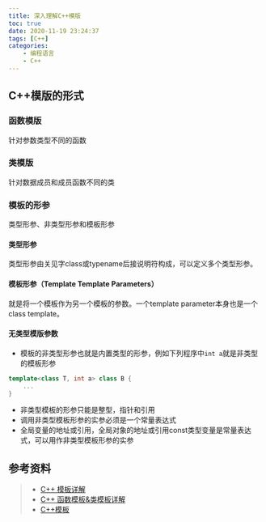 ```yaml
---
title: 深入理解C++模版
toc: true
date: 2020-11-19 23:24:37
tags: [C++]
categories:
    - 编程语言
    - C++
---
```


## C++模版的形式

### 函数模版

针对参数类型不同的函数

### 类模版

针对数据成员和成员函数不同的类

### 模板的形参

类型形参、非类型形参和模板形参

#### 类型形参

类型形参由关见字class或typename后接说明符构成，可以定义多个类型形参。

#### 模板形参（Template Template Parameters）

就是将一个模板作为另一个模板的参数。一个template parameter本身也是一个class template。

#### 无类型模版参数

- 模板的非类型形参也就是内置类型的形参，例如下列程序中`int a`就是非类型的模板形参

```cpp
template<class T, int a> class B {
    ...
}
```
- 非类型模板的形参只能是整型，指针和引用
- 调用非类型模板形参的实参必须是一个常量表达式
- 全局变量的地址或引用，全局对象的地址或引用const类型变量是常量表达式，可以用作非类型模板形参的实参

## 参考资料
> - [C++ 模板详解](https://www.runoob.com/w3cnote/c-templates-detail.html)
> - [C++ 函数模板&类模板详解](https://blog.csdn.net/wcc27857285/article/details/84711585)
> - [C++模板](https://www.cnblogs.com/gw811/archive/2012/10/25/2738929.html)
